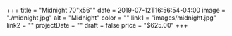 +++
title = "Midnight 70\"x56\""
date = 2019-07-12T16:56:54-04:00
image = "./midnight.jpg"
alt = "Midnight"
color = ""
link1 = "images/midnight.jpg"
link2 = ""
projectDate = ""
draft = false
price = "$625.00"
+++

